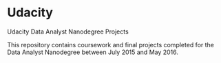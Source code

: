 # Udacity
Udacity Data Analyst Nanodegree Projects  

This repository contains coursework and final projects completed for the Data Analyst Nanodegree between July 2015 and May 2016.
